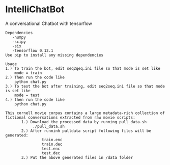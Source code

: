 # IntelliChatBot
A conversational Chatbot with tensorflow

    Dependencies
       -numpy
       -scipy
       -six
       -tensorflow 0.12.1
    Use pip to install any missing dependencies

    Usage
    1.) To train the bot, edit seq2qeq.ini file so that mode is set like
        mode = train
    2.) Then run the code like
        python chat.py
    3.) To test the bot after training, edit seq2seq.ini file so that mode is set like
        mode = test
    4.) then run the code like
        python chat.py
   
    This cornell movie corpus contains a large metadata-rich collection of fictional conversations extracted from raw movie scripts:
           1.) Download the processed data by running pull_data.sh
                ./pull_data.sh
           2.) After runninh pulldata script following files will be generated:
                    train.enc
                    train.dec
                    test.enc
                    test.dec
           3.) Put the above generated files in /data folder
           
    

